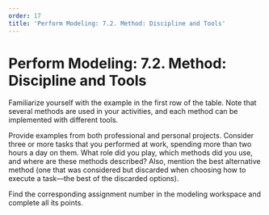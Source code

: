 ```yaml
---
order: 17
title: 'Perform Modeling: 7.2. Method: Discipline and Tools'
---
```


# Perform Modeling: 7.2. Method: Discipline and Tools

Familiarize yourself with the example in the first row of the table. Note that several methods are used in your activities, and each method can be implemented with different tools.

Provide examples from both professional and personal projects. Consider three or more tasks that you performed at work, spending more than two hours a day on them. What role did you play, which methods did you use, and where are these methods described? Also, mention the best alternative method (one that was considered but discarded when choosing how to execute a task—the best of the discarded options).

Find the corresponding assignment number in the modeling workspace and complete all its points.